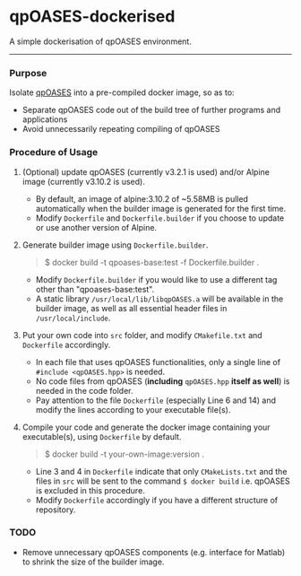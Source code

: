 # qpOASES-dockerised
A simple dockerisation of qpOASES environment.

---
### Purpose ###

Isolate [qpOASES](https://projects.coin-or.org/qpOASES) into a pre-compiled docker image, so as to:

- Separate qpOASES code out of the build tree of further programs and applications
- Avoid unnecessarily repeating compiling of qpOASES

### Procedure of Usage ###

1. (Optional) update qpOASES (currently v3.2.1 is used) and/or Alpine image (currently v3.10.2 is used).

	- By default, an image of alpine:3.10.2 of ~5.58MB is pulled automatically when the builder image is generated for the first time.
	- Modify `Dockerfile` and `Dockerfile.builder` if you choose to update or use another version of Alpine. 
	
2. Generate builder image using `Dockerfile.builder`.

	> $ docker build -t qpoases-base:test -f Dockerfile.builder .

	- Modify `Dockerfile.builder` if you would like to use a different tag other than "qpoases-base:test".
	- A static library `/usr/local/lib/libqpOASES.a` will be available in the builder image, as well as all essential header files in `/usr/local/include`.

3. Put your own code into `src` folder, and modify `CMakefile.txt` and `Dockerfile` accordingly.
	
	- In each file that uses qpOASES functionalities, only a single line of `#include <qpOASES.hpp>` is needed.
	- No code files from qpOASES (**including** `qpOASES.hpp` **itself as well**) is needed in the code folder.
	- Pay attention to the file `Dockerfile` (especially Line 6 and 14) and modify the lines according to your executable file(s).

4. Compile your code and generate the docker image containing your executable(s), using `Dockerfile` by default.
	> $ docker build -t your-own-image:version .
	
	- Line 3 and 4 in `Dockerfile` indicate that only `CMakeLists.txt` and the files in `src` will be sent to the command `$ docker build` i.e. qpOASES is excluded in this procedure.
	- Modify  `Dockerfile` accordingly if you have a different structure of repository.
	
### TODO ###
- Remove unnecessary qpOASES components (e.g. interface for Matlab) to shrink the size of the builder image.
